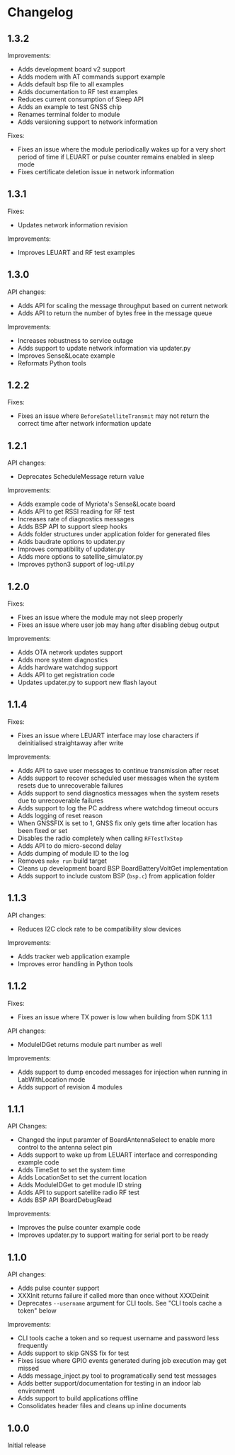 # Changelog

## 1.3.2

Improvements:

- Adds development board v2 support
- Adds modem with AT commands support example
- Adds default bsp file to all examples
- Adds documentation to RF test examples
- Reduces current consumption of Sleep API
- Adds an example to test GNSS chip
- Renames terminal folder to module
- Adds versioning support to network information

Fixes:

- Fixes an issue where the module periodically wakes up for a very short period of time if LEUART or pulse counter remains enabled in sleep mode
- Fixes certificate deletion issue in network information

## 1.3.1

Fixes:

- Updates network information revision

Improvements:

- Improves LEUART and RF test examples

## 1.3.0

API changes:

- Adds API for scaling the message throughput based on current network
- Adds API to return the number of bytes free in the message queue

Improvements:

- Increases robustness to service outage
- Adds support to update network information via updater.py
- Improves Sense&Locate example
- Reformats Python tools

## 1.2.2

Fixes:

- Fixes an issue where `BeforeSatelliteTransmit` may not return the correct time after network information update

## 1.2.1

API changes:

- Deprecates ScheduleMessage return value

Improvements:

- Adds example code of Myriota's Sense&Locate board
- Adds API to get RSSI reading for RF test
- Increases rate of diagnostics messages
- Adds BSP API to support sleep hooks
- Adds folder structures under application folder for generated files
- Adds baudrate options to updater.py
- Improves compatibility of updater.py
- Adds more options to satellite_simulator.py
- Improves python3 support of log-util.py

## 1.2.0

Fixes:

- Fixes an issue where the module may not sleep properly
- Fixes an issue where user job may hang after disabling debug output

 Improvements:

- Adds OTA network updates support
- Adds more system diagnostics
- Adds hardware watchdog support
- Adds API to get registration code
- Updates updater.py to support new flash layout

## 1.1.4

Fixes:

- Fixes an issue where LEUART interface may lose characters if deinitialised straightaway after write

Improvements:

- Adds API to save user messages to continue transmission after reset
- Adds support to recover scheduled user messages when the system resets due to unrecoverable failures
- Adds support to send diagnostics messages when the system resets due to unrecoverable failures
- Adds support to log the PC address where watchdog timeout occurs
- Adds logging of reset reason
- When GNSSFIX is set to 1, GNSS fix only gets time after location has been fixed or set
- Disables the radio completely when calling `RFTestTxStop`
- Adds API to do micro-second delay
- Adds dumping of module ID to the log
- Removes `make run` build target
- Cleans up development board BSP BoardBatteryVoltGet implementation
- Adds support to include custom BSP (`bsp.c`) from application folder

## 1.1.3

API changes:

- Reduces I2C clock rate to be compatibility slow devices

Improvements:

- Adds tracker web application example
- Improves error handling in Python tools

## 1.1.2

Fixes:

- Fixes an issue where TX power is low when building from SDK 1.1.1

API changes:

- ModuleIDGet returns module part number as well


Improvements:

- Adds support to dump encoded messages for injection when running in LabWithLocation mode
- Adds support of revision 4 modules

## 1.1.1

API Changes:

- Changed the input paramter of BoardAntennaSelect to enable more control to the antenna select pin
- Adds support to wake up from LEUART interface and corresponding example code
- Adds TimeSet to set the system time
- Adds LocationSet to set the current location
- Adds ModuleIDGet to get module ID string
- Adds API to support satellite radio RF test
- Adds BSP API BoardDebugRead

Improvements:
- Improves the pulse counter example code
- Improves updater.py to support waiting for serial port to be ready

## 1.1.0

API changes:

- Adds pulse counter support
- XXXInit returns failure if called more than once without XXXDeinit
- Deprecates `--username` argument for CLI tools. See "CLI tools cache a token" below

Improvements:

- CLI tools cache a token and so request username and password less frequently
- Adds support to skip GNSS fix for test
- Fixes issue where GPIO events generated during job execution may get missed
- Adds message_inject.py tool to programatically send test messages
- Adds better support/documentation for testing in an indoor lab environment
- Adds support to build applications offline
- Consolidates header files and cleans up inline documents

## 1.0.0

Initial release
